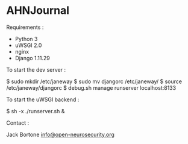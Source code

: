 AHNJournal
==========

Requirements :

* Python 3
* uWSGI 2.0
* nginx 
* Django 1.11.29

To start the dev server :

 $ sudo mkdir /etc/janeway
 $ sudo mv djangorc /etc/janeway/
 $ source /etc/janeway/djangorc
 $ debug.sh manage runserver localhost:8133 

To start the uWSGI backend :

 $ sh -x ./runserver.sh & 

Contact :

Jack Bortone <info@open-neurosecurity.org> 
